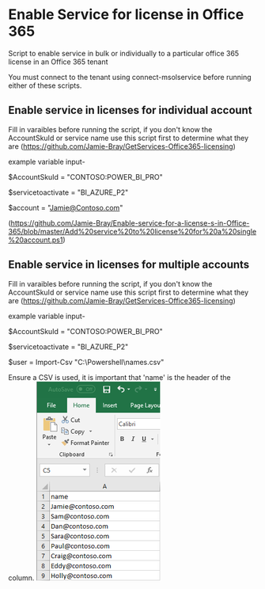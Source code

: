 # Enable Service for license in Office 365
Script to enable service in bulk or individually to a particular office 365 license in an Office 365 tenant

You must connect to the tenant using connect-msolservice before running either of these scripts.

## Enable service in licenses for individual account

Fill in varaibles before running the script, if you don't know the AccountSkuId or service name use this script first to determine what they are
(https://github.com/Jamie-Bray/GetServices-Office365-licensing)

example variable input-

$AccountSkuId = "CONTOSO:POWER_BI_PRO"

$servicetoactivate = "BI_AZURE_P2"

$account = "Jamie@Contoso.com"

(https://github.com/Jamie-Bray/Enable-service-for-a-license-s-in-Office-365/blob/master/Add%20service%20to%20license%20for%20a%20single%20account.ps1)

## Enable service in licenses for multiple accounts

Fill in varaibles before running the script, if you don't know the AccountSkuId or service name use this script first to determine what they are
(https://github.com/Jamie-Bray/GetServices-Office365-licensing)

example variable input-

$AccountSkuId = "CONTOSO:POWER_BI_PRO"

$servicetoactivate = "BI_AZURE_P2"

$user = Import-Csv "C:\Powershell\names.csv"

Ensure a CSV is used, it is important that 'name' is the header of the column.
![CSV](https://github.com/Jamie-Bray/Enable-service-for-a-license-s-in-Office-365/blob/master/namesCSV-img.png)
